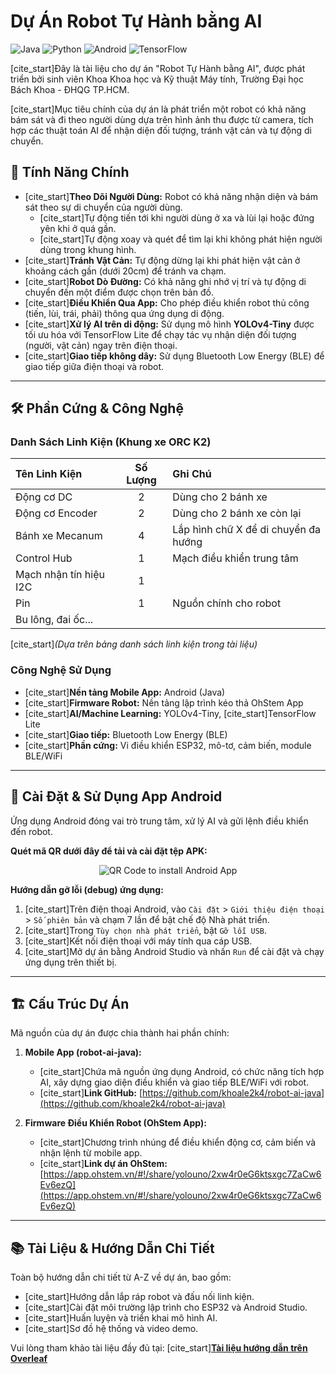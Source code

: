 # Dự Án Robot Tự Hành bằng AI

![Java](https://img.shields.io/badge/Java-ED8B00?style=for-the-badge&logo=openjdk&logoColor=white)
![Python](https://img.shields.io/badge/Python-3776AB?style=for-the-badge&logo=python&logoColor=white)
![Android](https://img.shields.io/badge/Android-3DDC84?style=for-the-badge&logo=android&logoColor=white)
![TensorFlow](https://img.shields.io/badge/TensorFlow-FF6F00?style=for-the-badge&logo=tensorflow&logoColor=white)

[cite_start]Đây là tài liệu cho dự án "Robot Tự Hành bằng AI", được phát triển bởi sinh viên Khoa Khoa học và Kỹ thuật Máy tính, Trường Đại học Bách Khoa - ĐHQG TP.HCM. 

[cite_start]Mục tiêu chính của dự án là phát triển một robot có khả năng bám sát và đi theo người dùng dựa trên hình ảnh thu được từ camera,  tích hợp các thuật toán AI để nhận diện đối tượng, tránh vật cản và tự động di chuyển.

## 🌟 Tính Năng Chính

* [cite_start]**Theo Dõi Người Dùng:** Robot có khả năng nhận diện và bám sát theo sự di chuyển của người dùng. 
    * [cite_start]Tự động tiến tới khi người dùng ở xa và lùi lại hoặc đứng yên khi ở quá gần. 
    * [cite_start]Tự động xoay và quét để tìm lại khi không phát hiện người dùng trong khung hình. 
* [cite_start]**Tránh Vật Cản:** Tự động dừng lại khi phát hiện vật cản ở khoảng cách gần (dưới 20cm) để tránh va chạm. 
* [cite_start]**Robot Dò Đường:** Có khả năng ghi nhớ vị trí và tự động di chuyển đến một điểm được chọn trên bản đồ. 
* [cite_start]**Điều Khiển Qua App:** Cho phép điều khiển robot thủ công (tiến, lùi, trái, phải) thông qua ứng dụng di động. 
* [cite_start]**Xử lý AI trên di động:** Sử dụng mô hình **YOLOv4-Tiny** được tối ưu hóa với TensorFlow Lite để chạy tác vụ nhận diện đối tượng (người, vật cản) ngay trên điện thoại. 
* [cite_start]**Giao tiếp không dây:** Sử dụng Bluetooth Low Energy (BLE) để giao tiếp giữa điện thoại và robot. 

---

## 🛠️ Phần Cứng & Công Nghệ

### Danh Sách Linh Kiện (Khung xe ORC K2)

| Tên Linh Kiện | Số Lượng | Ghi Chú |
| :--- | :---: | :--- |
| Động cơ DC | 2 | Dùng cho 2 bánh xe |
| Động cơ Encoder | 2 | Dùng cho 2 bánh xe còn lại |
| Bánh xe Mecanum | 4 | Lắp hình chữ X để di chuyển đa hướng |
| Control Hub | 1 | Mạch điều khiển trung tâm |
| Mạch nhận tín hiệu I2C | 1 | |
| Pin | 1 | Nguồn chính cho robot |
| Bu lông, đai ốc... | | |
[cite_start]*(Dựa trên bảng danh sách linh kiện trong tài liệu)* 

### Công Nghệ Sử Dụng

* [cite_start]**Nền tảng Mobile App:** Android (Java) 
* [cite_start]**Firmware Robot:** Nền tảng lập trình kéo thả OhStem App 
* [cite_start]**AI/Machine Learning:** YOLOv4-Tiny,  [cite_start]TensorFlow Lite 
* [cite_start]**Giao tiếp:** Bluetooth Low Energy (BLE) 
* [cite_start]**Phần cứng:** Vi điều khiển ESP32, mô-tơ, cảm biến, module BLE/WiFi 

---

## 📱 Cài Đặt & Sử Dụng App Android

Ứng dụng Android đóng vai trò trung tâm, xử lý AI và gửi lệnh điều khiển đến robot.

**Quét mã QR dưới đây để tải và cài đặt tệp APK:**

<div align="center">
  <img src="https://api.qrserver.com/v1/create-qr-code/?size=200x200&data=https://github.com/khoale2k4/robot-ai-java/raw/main/app-debug.apk" alt="QR Code to install Android App">
</div>

**Hướng dẫn gỡ lỗi (debug) ứng dụng:**
1.  [cite_start]Trên điện thoại Android, vào `Cài đặt` > `Giới thiệu điện thoại` > `Số phiên bản` và chạm 7 lần để bật chế độ Nhà phát triển. 
2.  [cite_start]Trong `Tùy chọn nhà phát triển`, bật `Gỡ lỗi USB`. 
3.  [cite_start]Kết nối điện thoại với máy tính qua cáp USB. 
4.  [cite_start]Mở dự án bằng Android Studio và nhấn `Run` để cài đặt và chạy ứng dụng trên thiết bị. 

---

## 🏗️ Cấu Trúc Dự Án

Mã nguồn của dự án được chia thành hai phần chính:

1.  **Mobile App (robot-ai-java):**
    * [cite_start]Chứa mã nguồn ứng dụng Android, có chức năng tích hợp AI, xây dựng giao diện điều khiển và giao tiếp BLE/WiFi với robot. 
    * [cite_start]**Link GitHub:** [https://github.com/khoale2k4/robot-ai-java](https://github.com/khoale2k4/robot-ai-java) 

2.  **Firmware Điều Khiển Robot (OhStem App):**
    * [cite_start]Chương trình nhúng để điều khiển động cơ, cảm biến và nhận lệnh từ mobile app. 
    * [cite_start]**Link dự án OhStem:** [https://app.ohstem.vn/#!/share/yolouno/2xw4r0eG6ktsxgc7ZaCw6Ev6ezQ](https://app.ohstem.vn/#!/share/yolouno/2xw4r0eG6ktsxgc7ZaCw6Ev6ezQ) 

---

## 📚 Tài Liệu & Hướng Dẫn Chi Tiết

Toàn bộ hướng dẫn chi tiết từ A-Z về dự án, bao gồm:
* [cite_start]Hướng dẫn lắp ráp robot và đấu nối linh kiện. 
* [cite_start]Cài đặt môi trường lập trình cho ESP32 và Android Studio. 
* [cite_start]Huấn luyện và triển khai mô hình AI. 
* [cite_start]Sơ đồ hệ thống và video demo. 

Vui lòng tham khảo tài liệu đầy đủ tại:
[cite_start]**[Tài liệu hướng dẫn trên Overleaf](https://www.overleaf.com/read/stpjqzqbtknp#dd9fc3)**
